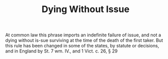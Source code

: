 ---
title: Dying Without Issue
letter: D
permalink: "/definitions/bld-dying-without-issue.html"
body: At common law this phrase imports an indefinite failure of issue, and not a
  dying without is-sue surviving at the time of the death of the first taker. But
  this rule has been changed in some of the states, by statute or decisions, and in
  England by St. 7 wm. IV., and 1 Vict. c. 26, § 29
published_at: '2018-07-07'
source: Black's Law Dictionary 2nd Ed (1910)
layout: post
---